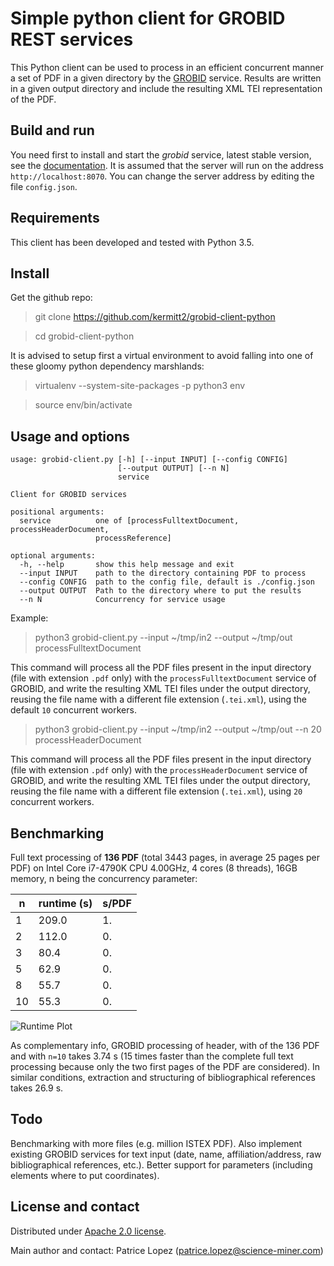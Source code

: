 # Simple python client for GROBID REST services

This Python client can be used to process in an efficient concurrent manner a set of PDF in a given directory by the [GROBID](https://github.com/kermitt2/grobid) service. Results are written in a given output directory and include the resulting XML TEI representation of the PDF. 

## Build and run

You need first to install and start the *grobid* service, latest stable version, see the [documentation](http://grobid.readthedocs.io/). It is assumed that the server will run on the address `http://localhost:8070`. You can change the server address by editing the file `config.json`.

## Requirements

This client has been developed and tested with Python 3.5.

## Install

Get the github repo:

> git clone https://github.com/kermitt2/grobid-client-python

> cd grobid-client-python

It is advised to setup first a virtual environment to avoid falling into one of these gloomy python dependency marshlands:

> virtualenv --system-site-packages -p python3 env

> source env/bin/activate

## Usage and options

```
usage: grobid-client.py [-h] [--input INPUT] [--config CONFIG]
                        [--output OUTPUT] [--n N]
                        service

Client for GROBID services

positional arguments:
  service          one of [processFulltextDocument, processHeaderDocument,
                   processReference]

optional arguments:
  -h, --help       show this help message and exit
  --input INPUT    path to the directory containing PDF to process
  --config CONFIG  path to the config file, default is ./config.json
  --output OUTPUT  Path to the directory where to put the results
  --n N            Concurrency for service usage
```


Example:

> python3 grobid-client.py --input ~/tmp/in2 --output ~/tmp/out processFulltextDocument

This command will process all the PDF files present in the input directory (file with extension `.pdf` only) with the `processFulltextDocument` service of GROBID, and write the resulting XML TEI files under the output directory, reusing the file name with a different file extension (`.tei.xml`), using the default `10` concurrent workers. 

> python3 grobid-client.py --input ~/tmp/in2 --output ~/tmp/out --n 20 processHeaderDocument

This command will process all the PDF files present in the input directory (file with extension `.pdf` only) with the `processHeaderDocument` service of GROBID, and write the resulting XML TEI files under the output directory, reusing the file name with a different file extension (`.tei.xml`), using `20` concurrent workers. 

## Benchmarking

Full text processing of __136 PDF__ (total 3443 pages, in average 25 pages per PDF) on Intel Core i7-4790K CPU 4.00GHz, 4 cores (8 threads), 16GB memory, n being the concurrency parameter:

| n  | runtime (s)| s/PDF | 
|----|------------|-------|
| 1  | 209.0 | 1.       | 
| 2  | 112.0 | 0.       |
| 3  | 80.4  | 0.       |
| 5  | 62.9  | 0.       |
| 8  | 55.7  | 0.       |
| 10 | 55.3  | 0.       |

![Runtime Plot](resources/)

As complementary info, GROBID processing of header, with of the 136 PDF and with `n=10` takes 3.74 s (15 times faster than the complete full text processing because only the two first pages of the PDF are considered). In similar conditions, extraction and structuring of bibliographical references takes 26.9 s.

## Todo

Benchmarking with more files (e.g. million ISTEX PDF). Also implement existing GROBID services for text input (date, name, affiliation/address, raw bibliographical references, etc.). Better support for parameters (including elements where to put coordinates).

## License and contact

Distributed under [Apache 2.0 license](http://www.apache.org/licenses/LICENSE-2.0). 

Main author and contact: Patrice Lopez (<patrice.lopez@science-miner.com>)
